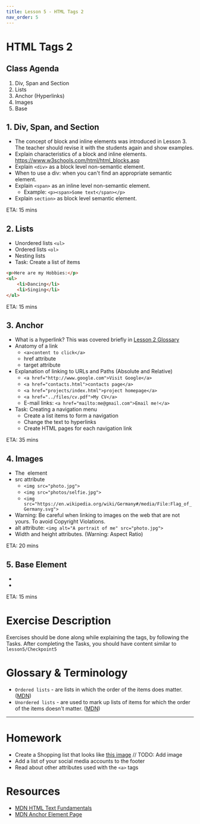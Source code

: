```yaml
---
title: Lesson 5 - HTML Tags 2
nav_order: 5
---
```


# HTML Tags 2

## Class Agenda

1. Div, Span and Section
2. Lists
3. Anchor (Hyperlinks)
4. Images
5. Base

## 1. Div, Span, and Section

-   The concept of block and inline elements was introduced in Lesson 3. The teacher should revise it with the students again and show examples.
-   Explain characteristics of a block and inline elements. <https://www.w3schools.com/html/html_blocks.asp>
-   Explain `<div>` as a block level non-semantic element.
-   When to use a div: when you can't find an appropriate semantic element.
-   Explain `<span>` as an inline level non-semantic element.
    -   Example: `<p><span>Some text</span></p>`
-   Explain `section>` as block level semantic element.

ETA: 15 mins

## 2. Lists

-   Unordered lists `<ul>`
-   Ordered lists `<ol>`
-   Nesting lists
-   Task: Create a list of items

```html
<p>Here are my Hobbies:</p>
<ul>
    <li>Dancing</li>
    <li>Singing</li>
</ul>
```

ETA: 15 mins

## 3. Anchor

-   What is a hyperlink? This was covered briefly in [Lesson 2 Glossary](../lesson2/#glossary--terminology`)
-   Anatomy of a link
    -   `<a>content to click</a>`
    -   href attribute
    -   target attribute
-   Explanation of linking to URLs and Paths (Absolute and Relative)
    -   `<a href="http://www.google.com">Visit Google</a>`
    -   `<a href="contacts.html">contacts page</a>`
    -   `<a href="projects/index.html">project homepage</a>`
    -   `<a href="../files/cv.pdf">My CV</a>`
    -   E-mail links: `<a href="mailto:me@gmail.com">Email me!</a>`
-   Task: Creating a navigation menu
    -   Create a list items to form a navigation
    -   Change the text to hyperlinks
    -   Create HTML pages for each navigation link

ETA: 35 mins

## 4. Images

-   The <img> element
-   src attribute
    -   `<img src="photo.jpg">`
    -   `<img src="photos/selfie.jpg">`
    -   `<img src="https://en.wikipedia.org/wiki/Germany#/media/File:Flag_of_Germany.svg">`
-   Warning: Be careful when linking to images on the web that are not yours. To avoid Copyright Violations.
-   alt attribute: `<img alt="A portrait of me" src="photo.jpg">`
-   Width and height attributes. (Warning: Aspect Ratio)

ETA: 20 mins

## 5. Base Element
- <base href="https://www.w3schools.com/">
- <base href=".">

ETA: 15 mins

# Exercise Description

Exercises should be done along while explaining the tags, by following the Tasks. After completing the Tasks, you should have content similar to `lesson5/Checkpoint5`

# Glossary & Terminology

-   `Ordered lists` - are lists in which the order of the items does matter. ([MDN](https://developer.mozilla.org/en-US/docs/Learn/HTML/Introduction_to_HTML/HTML_text_fundamentals))
-   `Unordered lists` - are used to mark up lists of items for which the order of the items doesn't matter. ([MDN](https://developer.mozilla.org/en-US/docs/Learn/HTML/Introduction_to_HTML/HTML_text_fundamentals))

---

# Homework

-   Create a Shopping list that looks like [this image]() // TODO: Add image
-   Add a list of your social media accounts to the footer
-   Read about other attributes used with the `<a>` tags

# Resources

-   [MDN HTML Text Fundamentals](https://developer.mozilla.org/en-US/docs/Learn/HTML/Introduction_to_HTML/HTML_text_fundamentals)
-   [MDN Anchor Element Page](https://developer.mozilla.org/en-US/docs/Web/HTML/Element/a)
